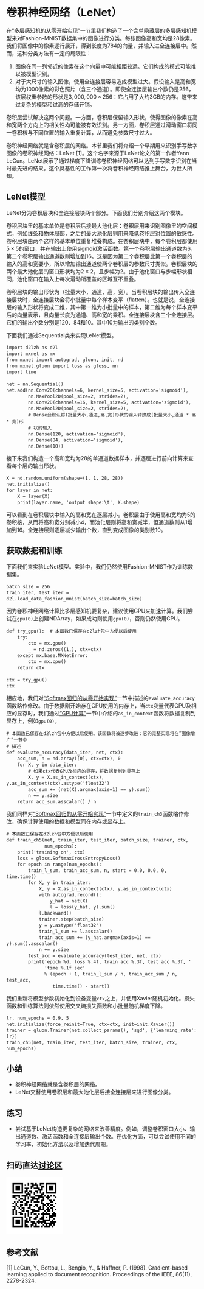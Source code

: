 # 卷积神经网络（LeNet）

在[“多层感知机的从零开始实现”](../chapter_deep-learning-basics/mlp-scratch.md)一节里我们构造了一个含单隐藏层的多层感知机模型来对Fashion-MNIST数据集中的图像进行分类。每张图像高和宽均是28像素。我们将图像中的像素逐行展开，得到长度为784的向量，并输入进全连接层中。然而，这种分类方法有一定的局限性：

1. 图像在同一列邻近的像素在这个向量中可能相距较远。它们构成的模式可能难以被模型识别。
2. 对于大尺寸的输入图像，使用全连接层容易造成模型过大。假设输入是高和宽均为1000像素的彩色照片（含三个通道）。即使全连接层输出个数仍是256，该层权重参数的形状是$3,000,000\times 256$：它占用了大约3GB的内存。这带来过复杂的模型和过高的存储开销。

卷积层尝试解决这两个问题。一方面，卷积层保留输入形状，使得图像的像素在高和宽两个方向上的相关性均可能被有效识别。另一方面，卷积层通过滑动窗口将同一卷积核与不同位置的输入重复计算，从而避免参数尺寸过大。

卷积神经网络就是含卷积层的网络。本节里我们将介绍一个早期用来识别手写数字图像的卷积神经网络：LeNet [1]。这个名字来源于LeNet论文的第一作者Yann LeCun。LeNet展示了通过梯度下降训练卷积神经网络可以达到手写数字识别在当时最先进的结果。这个奠基性的工作第一次将卷积神经网络推上舞台，为世人所知。

## LeNet模型

LeNet分为卷积层块和全连接层块两个部分。下面我们分别介绍这两个模块。

卷积层块里的基本单位是卷积层后接最大池化层：卷积层用来识别图像里的空间模式，例如线条和物体局部，之后的最大池化层则用来降低卷积层对位置的敏感性。卷积层块由两个这样的基本单位重复堆叠构成。在卷积层块中，每个卷积层都使用$5\times 5$的窗口，并在输出上使用sigmoid激活函数。第一个卷积层输出通道数为6，第二个卷积层输出通道数则增加到16。这是因为第二个卷积层比第一个卷积层的输入的高和宽要小，所以增加输出通道使两个卷积层的参数尺寸类似。卷积层块的两个最大池化层的窗口形状均为$2\times 2$，且步幅为2。由于池化窗口与步幅形状相同，池化窗口在输入上每次滑动所覆盖的区域互不重叠。

卷积层块的输出形状为（批量大小，通道，高，宽）。当卷积层块的输出传入全连接层块时，全连接层块会将小批量中每个样本变平（flatten）。也就是说，全连接层的输入形状将变成二维，其中第一维为小批量中的样本，第二维为每个样本变平后的向量表示，且向量长度为通道、高和宽的乘积。全连接层块含三个全连接层。它们的输出个数分别是120、84和10。其中10为输出的类别个数。

下面我们通过Sequential类来实现LeNet模型。

```{.python .input}
import d2lzh as d2l
import mxnet as mx
from mxnet import autograd, gluon, init, nd
from mxnet.gluon import loss as gloss, nn
import time

net = nn.Sequential()
net.add(nn.Conv2D(channels=6, kernel_size=5, activation='sigmoid'),
        nn.MaxPool2D(pool_size=2, strides=2),
        nn.Conv2D(channels=16, kernel_size=5, activation='sigmoid'),
        nn.MaxPool2D(pool_size=2, strides=2),
        # Dense会默认将(批量大小,通道,高,宽)形状的输入转换成(批量大小,通道 * 高 * 宽)形
        # 状的输入
        nn.Dense(120, activation='sigmoid'),
        nn.Dense(84, activation='sigmoid'),
        nn.Dense(10))
```

接下来我们构造一个高和宽均为28的单通道数据样本，并逐层进行前向计算来查看每个层的输出形状。

```{.python .input}
X = nd.random.uniform(shape=(1, 1, 28, 28))
net.initialize()
for layer in net:
    X = layer(X)
    print(layer.name, 'output shape:\t', X.shape)
```

可以看到在卷积层块中输入的高和宽在逐层减小。卷积层由于使用高和宽均为5的卷积核，从而将高和宽分别减小4，而池化层则将高和宽减半，但通道数则从1增加到16。全连接层则逐层减少输出个数，直到变成图像的类别数10。


## 获取数据和训练

下面我们来实验LeNet模型。实验中，我们仍然使用Fashion-MNIST作为训练数据集。

```{.python .input}
batch_size = 256
train_iter, test_iter = d2l.load_data_fashion_mnist(batch_size=batch_size)
```

因为卷积神经网络计算比多层感知机要复杂，建议使用GPU来加速计算。我们尝试在`gpu(0)`上创建NDArray，如果成功则使用`gpu(0)`，否则仍然使用CPU。

```{.python .input}
def try_gpu():  # 本函数已保存在d2lzh包中方便以后使用
    try:
        ctx = mx.gpu()
        _ = nd.zeros((1,), ctx=ctx)
    except mx.base.MXNetError:
        ctx = mx.cpu()
    return ctx

ctx = try_gpu()
ctx
```

相应地，我们对[“Softmax回归的从零开始实现”](../chapter_deep-learning-basics/softmax-regression-scratch.md)一节中描述的`evaluate_accuracy`函数略作修改。由于数据刚开始存在CPU使用的内存上，当`ctx`变量代表GPU及相应的显存时，我们通过[“GPU计算”](../chapter_deep-learning-computation/use-gpu.md)一节中介绍的`as_in_context`函数将数据复制到显存上，例如`gpu(0)`。

```{.python .input}
# 本函数已保存在d2lzh包中方便以后使用。该函数将被逐步改进：它的完整实现将在“图像增广”一节中
# 描述
def evaluate_accuracy(data_iter, net, ctx):
    acc_sum, n = nd.array([0], ctx=ctx), 0
    for X, y in data_iter:
        # 如果ctx代表GPU及相应的显存，将数据复制到显存上
        X, y = X.as_in_context(ctx), y.as_in_context(ctx).astype('float32')
        acc_sum += (net(X).argmax(axis=1) == y).sum()
        n += y.size
    return acc_sum.asscalar() / n
```

我们同样对[“Softmax回归的从零开始实现”](../chapter_deep-learning-basics/softmax-regression-scratch.md)一节中定义的`train_ch3`函数略作修改，确保计算使用的数据和模型同在内存或显存上。

```{.python .input}
# 本函数已保存在d2lzh包中方便以后使用
def train_ch5(net, train_iter, test_iter, batch_size, trainer, ctx,
              num_epochs):
    print('training on', ctx)
    loss = gloss.SoftmaxCrossEntropyLoss()
    for epoch in range(num_epochs):
        train_l_sum, train_acc_sum, n, start = 0.0, 0.0, 0, time.time()
        for X, y in train_iter:
            X, y = X.as_in_context(ctx), y.as_in_context(ctx)
            with autograd.record():
                y_hat = net(X)
                l = loss(y_hat, y).sum()
            l.backward()
            trainer.step(batch_size)
            y = y.astype('float32')
            train_l_sum += l.asscalar()
            train_acc_sum += (y_hat.argmax(axis=1) == y).sum().asscalar()
            n += y.size
        test_acc = evaluate_accuracy(test_iter, net, ctx)
        print('epoch %d, loss %.4f, train acc %.3f, test acc %.3f, '
              'time %.1f sec'
              % (epoch + 1, train_l_sum / n, train_acc_sum / n, test_acc,
                 time.time() - start))
```

我们重新将模型参数初始化到设备变量`ctx`之上，并使用Xavier随机初始化。损失函数和训练算法则依然使用交叉熵损失函数和小批量随机梯度下降。

```{.python .input}
lr, num_epochs = 0.9, 5
net.initialize(force_reinit=True, ctx=ctx, init=init.Xavier())
trainer = gluon.Trainer(net.collect_params(), 'sgd', {'learning_rate': lr})
train_ch5(net, train_iter, test_iter, batch_size, trainer, ctx, num_epochs)
```

## 小结

* 卷积神经网络就是含卷积层的网络。
* LeNet交替使用卷积层和最大池化层后接全连接层来进行图像分类。

## 练习

* 尝试基于LeNet构造更复杂的网络来改善精度。例如，调整卷积窗口大小、输出通道数、激活函数和全连接层输出个数。在优化方面，可以尝试使用不同的学习率、初始化方法以及增加迭代周期。


## 扫码直达[讨论区](https://discuss.gluon.ai/t/topic/737)

![](../img/qr_lenet.svg)

## 参考文献

[1] LeCun, Y., Bottou, L., Bengio, Y., & Haffner, P. (1998). Gradient-based learning applied to document recognition. Proceedings of the IEEE, 86(11), 2278-2324.
